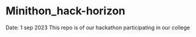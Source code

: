 # Minithon_hack-horizon
Date: 1 sep 2023
This repo is of our hackathon participating in our college
